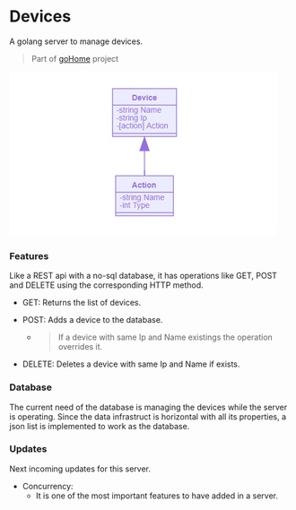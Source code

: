 # Devices
A golang server to manage devices.

> Part of [goHome](https://www.github.com/CabraKill/goHome/) project

![Device](/devices/readme/device.png)

### Features

Like a REST api with a no-sql database, it has operations like GET, POST and DELETE using the corresponding  HTTP method.

* GET: Returns the list of devices.

* POST: Adds a device to the database. 

	* > If a device with same Ip and Name existings the operation overrides it.

* DELETE: Deletes a device with same Ip and Name if exists.

### Database

The current need of the database is managing the devices while the server is operating. Since the data infrastruct is horizontal with all its properties, a json list is implemented to work as the database.



### Updates

Next incoming updates for this server.

* Concurrency: 
  * It is one of the most important features to have added in a server.